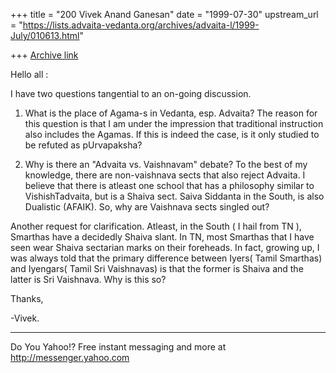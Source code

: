 +++
title = "200 Vivek Anand Ganesan"
date = "1999-07-30"
upstream_url = "https://lists.advaita-vedanta.org/archives/advaita-l/1999-July/010613.html"

+++
[Archive link](https://lists.advaita-vedanta.org/archives/advaita-l/1999-July/010613.html)

Hello all :

   I have two questions tangential to an on-going discussion.

1. What is the place of Agama-s in Vedanta, esp. Advaita?
  The reason for this question is that I am under the impression that traditional
instruction also includes the Agamas. If this is indeed the case, is it only studied
to be refuted as pUrvapaksha?

2. Why is there an "Advaita vs. Vaishnavam" debate?
  To the best of my knowledge, there are non-vaishnava sects that also reject Advaita.
I believe that there is atleast one school that has a philosophy similar to VishishTadvaita,
but is a Shaiva sect. Saiva Siddanta in the South, is also Dualistic (AFAIK).
So, why are Vaishnava sects singled out?

  Another request for clarification. Atleast, in the South ( I hail from TN ), Smarthas
have a decidedly Shaiva slant. In TN, most Smarthas that I have seen wear Shaiva sectarian
marks on their foreheads. In fact, growing up, I was always told that the primary difference
between Iyers( Tamil Smarthas) and Iyengars( Tamil Sri Vaishnavas) is that the former
is Shaiva and the latter is Sri Vaishnava. Why is this so?

Thanks,

-Vivek.
_____________________________________________________________
Do You Yahoo!?
Free instant messaging and more at http://messenger.yahoo.com

